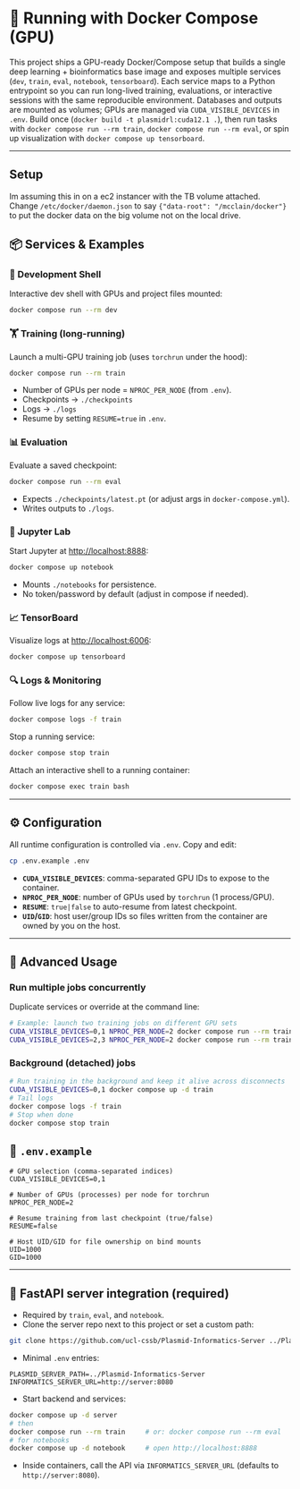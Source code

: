 # 🚀 Running with Docker Compose (GPU)

This project ships a GPU-ready Docker/Compose setup that builds a single deep learning + bioinformatics base image and exposes multiple services (`dev`, `train`, `eval`, `notebook`, `tensorboard`). Each service maps to a Python entrypoint so you can run long-lived training, evaluations, or interactive sessions with the same reproducible environment. Databases and outputs are mounted as volumes; GPUs are managed via `CUDA_VISIBLE_DEVICES` in `.env`. Build once (`docker build -t plasmidrl:cuda12.1 .`), then run tasks with `docker compose run --rm train`, `docker compose run --rm eval`, or spin up visualization with `docker compose up tensorboard`.

---

## Setup 

Im assuming this in on a ec2 instancer with the TB volume attached. Change `/etc/docker/daemon.json` to say `{"data-root": "/mcclain/docker"}` to put the docker data on the big volume not on the local drive. 

## 📦 Services & Examples

### 🐚 Development Shell

Interactive dev shell with GPUs and project files mounted:

```bash
docker compose run --rm dev
```

### 🏋️ Training (long-running)

Launch a multi-GPU training job (uses `torchrun` under the hood):

```bash
docker compose run --rm train
```

* Number of GPUs per node = `NPROC_PER_NODE` (from `.env`).
* Checkpoints → `./checkpoints`
* Logs → `./logs`
* Resume by setting `RESUME=true` in `.env`.

### 📊 Evaluation

Evaluate a saved checkpoint:

```bash
docker compose run --rm eval
```

* Expects `./checkpoints/latest.pt` (or adjust args in `docker-compose.yml`).
* Writes outputs to `./logs`.

### 📓 Jupyter Lab

Start Jupyter at [http://localhost:8888](http://localhost:8888):

```bash
docker compose up notebook
```

* Mounts `./notebooks` for persistence.
* No token/password by default (adjust in compose if needed).

### 📈 TensorBoard

Visualize logs at [http://localhost:6006](http://localhost:6006):

```bash
docker compose up tensorboard
```

### 🔍 Logs & Monitoring

Follow live logs for any service:

```bash
docker compose logs -f train
```

Stop a running service:

```bash
docker compose stop train
```

Attach an interactive shell to a running container:

```bash
docker compose exec train bash
```

---

## ⚙️ Configuration

All runtime configuration is controlled via `.env`. Copy and edit:

```bash
cp .env.example .env
```

* **`CUDA_VISIBLE_DEVICES`**: comma-separated GPU IDs to expose to the container.
* **`NPROC_PER_NODE`**: number of GPUs used by `torchrun` (1 process/GPU).
* **`RESUME`**: `true|false` to auto-resume from latest checkpoint.
* **`UID`/`GID`**: host user/group IDs so files written from the container are owned by you on the host.

---

## 🧠 Advanced Usage

### Run multiple jobs concurrently

Duplicate services or override at the command line:

```bash
# Example: launch two training jobs on different GPU sets
CUDA_VISIBLE_DEVICES=0,1 NPROC_PER_NODE=2 docker compose run --rm train
CUDA_VISIBLE_DEVICES=2,3 NPROC_PER_NODE=2 docker compose run --rm train
```

### Background (detached) jobs

```bash
# Run training in the background and keep it alive across disconnects
CUDA_VISIBLE_DEVICES=0,1 docker compose up -d train
# Tail logs
docker compose logs -f train
# Stop when done
docker compose stop train
```


## 📄 `.env.example`

```dotenv
# GPU selection (comma-separated indices)
CUDA_VISIBLE_DEVICES=0,1

# Number of GPUs (processes) per node for torchrun
NPROC_PER_NODE=2

# Resume training from last checkpoint (true/false)
RESUME=false

# Host UID/GID for file ownership on bind mounts
UID=1000
GID=1000
```

---

## 🔗 FastAPI server integration (required)

- Required by `train`, `eval`, and `notebook`.
- Clone the server repo next to this project or set a custom path:

```bash
git clone https://github.com/ucl-cssb/Plasmid-Informatics-Server ../Plasmid-Informatics-Server
```

- Minimal `.env` entries:

```dotenv
PLASMID_SERVER_PATH=../Plasmid-Informatics-Server
INFORMATICS_SERVER_URL=http://server:8080
```

- Start backend and services:

```bash
docker compose up -d server
# then
docker compose run --rm train     # or: docker compose run --rm eval
# for notebooks
docker compose up -d notebook     # open http://localhost:8888
```

- Inside containers, call the API via `INFORMATICS_SERVER_URL` (defaults to `http://server:8080`).

